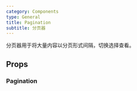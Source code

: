 ```yaml
---
category: Components
type: General
title: Pagination
subtitle: 分页器
---
```


分页器用于将大量内容以分页形式间隔，切换选择查看。

## Props

### Pagination
